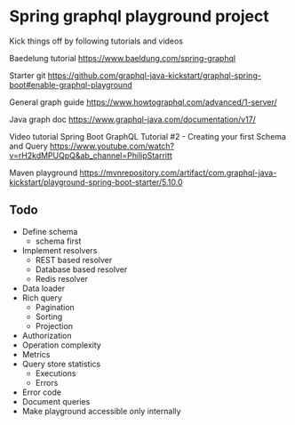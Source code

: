 # Spring graphql playground project

Kick things off by following tutorials and videos

Baedelung tutorial
https://www.baeldung.com/spring-graphql

Starter git
https://github.com/graphql-java-kickstart/graphql-spring-boot#enable-graphql-playground

General graph guide
https://www.howtographql.com/advanced/1-server/

Java graph doc
https://www.graphql-java.com/documentation/v17/

Video tutorial
Spring Boot GraphQL Tutorial #2 - Creating your first Schema and Query
https://www.youtube.com/watch?v=rH2kdMPUQpQ&ab_channel=PhilipStarritt

Maven playground
https://mvnrepository.com/artifact/com.graphql-java-kickstart/playground-spring-boot-starter/5.10.0


## Todo

- Define schema
    - schema first
- Implement resolvers
    - REST based resolver
    - Database based resolver
    - Redis resolver
- Data loader
- Rich query
    - Pagination
    - Sorting
    - Projection
- Authorization
- Operation complexity
- Metrics
- Query store statistics
    - Executions
    - Errors
- Error code
- Document queries
- Make playground accessible only internally
